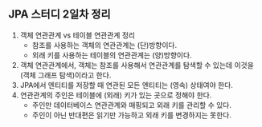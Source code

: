 ## JPA 스터디 2일차 정리



1. 객체 연관관계 vs 테이블 연관관계 정리
   - 참조를 사용하는 객체의 연관관계는 (단)방향이다.
   - 외래 키를 사용하는 테이블의 연관관계는 (양)방향이다.
2. 객체 연관관계에서, 객체는 참조를 사용해서 연관관계를 탐색할 수 있는데 이것을 (객체 그래프 탐색)이라고 한다.
3. JPA에서 엔티티를 저장할 때 연관된 모든 엔티티는 (영속) 상태여야 한다.
4. 연관관계의 주인은 테이블에 (외래) 키가 있는 곳으로 정해야 한다. 
   - 주인만 데이터베이스 연관관계와 매핑되고 외래 키를 관리할 수 있다.
   - 주인이 아닌 반대편은 읽기만 가능하고 외래 키를 변경하지는 못한다.

